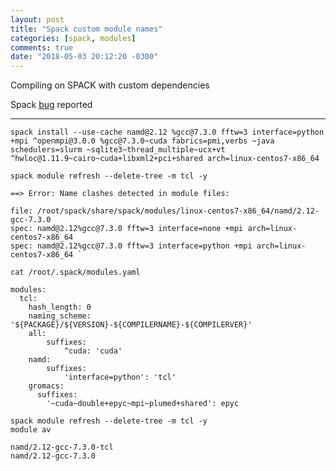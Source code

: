 ```yaml
---
layout: post
title: "Spack custom module names"
categories: [spack, modules]
comments: true
date: "2018-05-03 20:12:20 -0300"
---
```


Compiling on SPACK with custom dependencies  

Spack [bug](http://spack.readthedocs.io/en/latest/known_issues.html#default-variants-are-not-taken-into-account-during-concretization) reported  

---

```
spack install --use-cache namd@2.12 %gcc@7.3.0 fftw=3 interface=python +mpi ^openmpi@3.0.0 %gcc@7.3.0~cuda fabrics=pmi,verbs ~java schedulers=slurm ~sqlite3~thread_multiple~ucx+vt ^hwloc@1.11.9~cairo~cuda+libxml2+pci+shared arch=linux-centos7-x86_64
```  

`spack module refresh --delete-tree -m tcl -y`  
```
==> Error: Name clashes detected in module files:

file: /root/spack/share/spack/modules/linux-centos7-x86_64/namd/2.12-gcc-7.3.0
spec: namd@2.12%gcc@7.3.0 fftw=3 interface=none +mpi arch=linux-centos7-x86_64 
spec: namd@2.12%gcc@7.3.0 fftw=3 interface=python +mpi arch=linux-centos7-x86_64 `
```

`cat /root/.spack/modules.yaml`  
```
modules:
  tcl:
    hash_length: 0
    naming_scheme: '${PACKAGE}/${VERSION}-${COMPILERNAME}-${COMPILERVER}'
    all:
        suffixes:
            ^cuda: 'cuda'
    namd:
        suffixes:
            'interface=python': 'tcl'
    gromacs:
      suffixes:
        '~cuda~double+epyc~mpi~plumed+shared': epyc
```

`spack module refresh --delete-tree -m tcl -y`  
`module av`  
```
namd/2.12-gcc-7.3.0-tcl
namd/2.12-gcc-7.3.0
```
